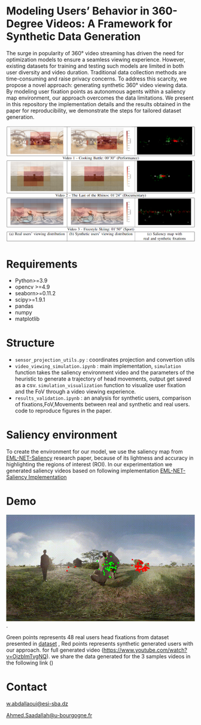 
# Modeling Users’ Behavior in 360-Degree Videos: A Framework for Synthetic Data Generation

The surge in popularity of 360° video streaming has driven the need for optimization models to ensure a seamless viewing experience. However, existing datasets for training and testing such models are limited in both user diversity and video duration. Traditional data collection methods are time-consuming and raise privacy concerns. To address this scarcity, we propose a novel approach: generating synthetic 360° video viewing data. By modeling user fixation points as autonomous agents within a saliency map environment, our approach overcomes the data limitations. We present in this repository the implementation details and the results obtained in the paper for reproducibility, we demonstrate the steps for tailored dataset generation.

![Comparison between real and synthetic users’ viewing distribution](results.png)

# Requirements
- Python>=3.9
- opencv >=4.9
- seaborn>=0.11.2
- scipy>=1.9.1
- pandas
- numpy
- matplotlib

# Structure
- `sensor_projection_utils.py` : coordinates projection and convertion utils
- `video_viewing_simulation.ipynb` : main implementation, `simulation` function takes the saliency environment video and the parameters of the heuristic to generate a trajectory of head movements, output get saved as a csv. `simulation_visualization` function to visualize user fixation and the FoV through a video viewing experience. 
- `results_validation.ipynb` : an analysis for synthetic users, comparison of fixations,FoV,Movements between real and synthetic and real users. code to reproduce figures in the paper.

# Saliency environment
To create the environment for our model, we use the saliency map from [EML-NET-Saliency](https://arxiv.org/abs/1805.01047) research paper, because of its lightness and accuracy in highlighting the regions of interest (ROI). In our experimentation we generated saliency videos based on following implementation [EML-NET-Saliency Implementation](https://github.com/SenJia/EML-NET-Saliency)

# Demo
![The last of Rhino](demo.gif).


Green points represents  48 real users head fixations from dataset presented in [dataset](https://wuchlei-thu.github.io/) , Red points represents synthetic generated users with our approach. 
for full generated video (https://www.youtube.com/watch?v=OjzbImTvgNQ).
we share the data generated for the 3 samples videos in the following link () 


# Contact
w.abdallaoui@esi-sba.dz

Ahmed.Saadallah@u-bourgogne.fr
